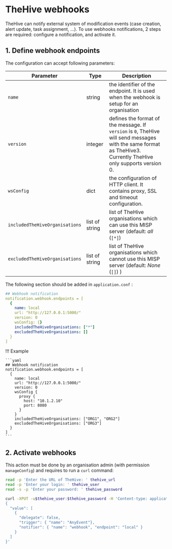 # TheHive webhooks

TheHive can notify external system of modification events (case creation, alert update, task assignment, ...). To use webhooks notifications, 2 steps are required: configure a notification, and activate it.

## 1. Define webhook endpoints

The configuration can accept following parameters:

| Parameter                      | Type           | Description                          |
| -------------------------------| -------------- | ------------------------------------ |
| `name`                         | string         | the identifier of the endpoint. It is used when the webhook is setup for an organisation |
| `version`                      | integer        | defines the format of the message. If `version` is `0`, TheHive will send messages with the same format as TheHive3. Currently TheHive only supports version 0. |
| `wsConfig`                     | dict           | the configuration of HTTP client. It contains proxy, SSL and timeout configuration. |
| `includedTheHiveOrganisations` | list of string | list of TheHive organisations which can use this MISP server (default: _all_ (`[*]`) |
| `excludedTheHiveOrganisations` | list of string | list of TheHive organisations which cannot use this MISP server (default: _None_ (`[]`) ) |

The following section should be added in `application.conf` : 

```yaml
## Webhook notification
notification.webhook.endpoints = [
  {
    name: local
    url: "http://127.0.0.1:5000/"
    version: 0
    wsConfig: {}
    includedTheHiveOrganisations: ["*"]
    excludedTheHiveOrganisations: []
  }
]
```

!!! Example

    ```yaml
    ## Webhook notification
    notification.webhook.endpoints = [
      {
        name: local
        url: "http://127.0.0.1:5000/"
        version: 0
        wsConfig {
          proxy {
            host: "10.1.2.10"
            port: 8080
          }
        }
        includedTheHiveOrganisations: ["ORG1", "ORG2"]
        excludedTheHiveOrganisations: ["ORG3"]
      }
    ]
    ```


## 2. Activate webhooks

This action must be done by an organisation admin (with permission `manageConfig`) and requires to run a `curl` command:


```bash
read -p 'Enter the URL of TheHive: ' thehive_url
read -p 'Enter your login: ' thehive_user
read -s -p 'Enter your password: ' thehive_password

curl -XPUT -u$thehive_user:$thehive_password -H 'Content-type: application/json' $thehive_url/api/config/organisation/notification -d '
{
  "value": [
    {
      "delegate": false,
      "trigger": { "name": "AnyEvent"},
      "notifier": { "name": "webhook", "endpoint": "local" }
    }
  ]
}'
```
